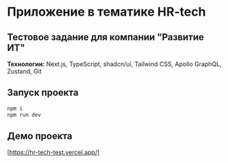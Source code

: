 # Приложение в тематике HR-tech

## Тестовое задание для компании "Развитие ИТ"

**Технологии:** Next.js, TypeScript, shadcn/ui, Tailwind CSS, Apollo GraphQL, Zustand, Git

## Запуск проекта

```bash
npm i
npm run dev
```

## Демо проекта

[https://hr-tech-test.vercel.app/]
